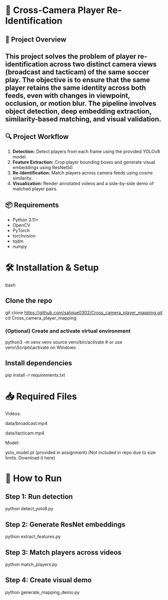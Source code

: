 # 📌 Cross-Camera Player Re-Identification


## 🧾 Project Overview

This project solves the problem of player re-identification across two distinct camera views (broadcast and tacticam) of the same soccer play. The objective is to ensure that the same player retains the same identity across both feeds, even with changes in viewpoint, occlusion, or motion blur. The pipeline involves object detection, deep embedding extraction, similarity-based matching, and visual validation.
---

## 🔍 Project Workflow

1. **Detection:** Detect players from each frame using the provided YOLOv8 model.
2. **Feature Extraction:** Crop player bounding boxes and generate visual embeddings using ResNet50.
3. **Re-Identification:** Match players across camera feeds using cosine similarity.
4. **Visualization:** Render annotated videos and a side-by-side demo of matched player pairs.


## 📦 Requirements

- Python 3.11+
- OpenCV
- PyTorch
- torchvision
- tqdm
- numpy


# 🛠️ Installation & Setup

bash
## Clone the repo
git clone https://github.com/salique0302/Cross_camera_player_mapping.git
cd Cross_camera_player_mapping

### (Optional) Create and activate virtual environment
python3 -m venv venv
source venv/bin/activate  # or use venv\Scripts\activate on Windows

## Install dependencies
pip install -r requirements.txt

# 📥 Required Files
Videos:

data/broadcast.mp4

data/tacticam.mp4

Model:

yolo_model.pt (provided in assignment)
(Not included in repo due to size limits. Download it here)

# 🚀 How to Run


## Step 1: Run detection
python detect_yolo8.py

## Step 2: Generate ResNet embeddings
python extract_features.py

## Step 3: Match players across videos
python match_players.py

## Step 4: Create visual demo
python generate_mapping_demo.py

